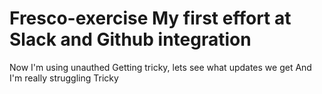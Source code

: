 # Fresco-exercise My first effort at Slack and Github integration
Now I'm using unauthed
Getting tricky, lets see what updates we get
And I'm really struggling
Tricky
